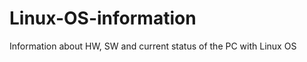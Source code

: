 Linux-OS-information
====================

Information about HW, SW and current status of the PC with Linux OS
